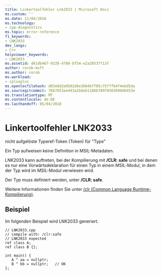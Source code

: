 ```yaml
---
title: Linkertoolfehler Lnk2033 | Microsoft Docs
ms.custom: ''
ms.date: 11/04/2016
ms.technology:
- cpp-diagnostics
ms.topic: error-reference
f1_keywords:
- LNK2033
dev_langs:
- C++
helpviewer_keywords:
- LNK2033
ms.assetid: d61db467-9328-4788-bf54-e2a20537f13f
author: corob-msft
ms.author: corob
ms.workload:
- cplusplus
ms.openlocfilehash: d03e8d2e0502d6e3664bff05c75fffb4f4ebd5da
ms.sourcegitcommit: 76b7653ae443a2b8eb1186b789f8503609d6453e
ms.translationtype: MT
ms.contentlocale: de-DE
ms.lasthandoff: 05/04/2018
---
```

# <a name="linker-tools-error-lnk2033"></a>Linkertoolfehler LNK2033
nicht aufgelöste Typeref-Token (Token) für "Type"  
  
 Ein Typ aufweisen keine Definition in MSIL-Metadaten.  
  
 LNK2033 kann auftreten, bei der Kompilierung mit **/CLR: safe** und bei denen es nur eine Vorwärtsdeklaration für einen Typ in einem MSIL-Modul, in dem der Typ wird im MSIL-Modul verwiesen wird.  
  
 Der Typ muss definiert werden, unter **/CLR: safe**.  
  
 Weitere Informationen finden Sie unter [/clr (Common Language Runtime-Kompilierung)](../../build/reference/clr-common-language-runtime-compilation.md).  
  
## <a name="example"></a>Beispiel  
 Im folgenden Beispiel wird LNK2033 generiert.  
  
```  
// LNK2033.cpp  
// compile with: /clr:safe  
// LNK2033 expected  
ref class A;  
ref class B {};  
  
int main() {  
   A ^ aa = nullptr;  
   B ^ bb = nullptr;   // OK  
};  
```